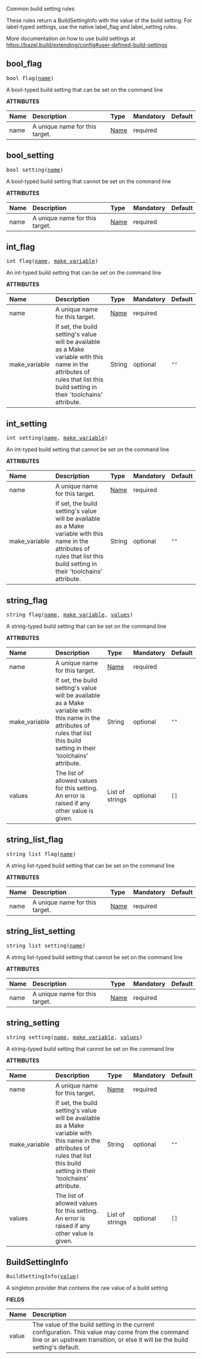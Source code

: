 <!-- Generated with Stardoc: http://skydoc.bazel.build -->

Common build setting rules

These rules return a BuildSettingInfo with the value of the build setting.
For label-typed settings, use the native label_flag and label_setting rules.

More documentation on how to use build settings at
https://bazel.build/extending/config#user-defined-build-settings


<a id="bool_flag"></a>

## bool_flag

<pre>
bool_flag(<a href="#bool_flag-name">name</a>)
</pre>

A bool-typed build setting that can be set on the command line

**ATTRIBUTES**


| Name  | Description | Type | Mandatory | Default |
| :------------- | :------------- | :------------- | :------------- | :------------- |
| <a id="bool_flag-name"></a>name |  A unique name for this target.   | <a href="https://bazel.build/concepts/labels#target-names">Name</a> | required |  |


<a id="bool_setting"></a>

## bool_setting

<pre>
bool_setting(<a href="#bool_setting-name">name</a>)
</pre>

A bool-typed build setting that cannot be set on the command line

**ATTRIBUTES**


| Name  | Description | Type | Mandatory | Default |
| :------------- | :------------- | :------------- | :------------- | :------------- |
| <a id="bool_setting-name"></a>name |  A unique name for this target.   | <a href="https://bazel.build/concepts/labels#target-names">Name</a> | required |  |


<a id="int_flag"></a>

## int_flag

<pre>
int_flag(<a href="#int_flag-name">name</a>, <a href="#int_flag-make_variable">make_variable</a>)
</pre>

An int-typed build setting that can be set on the command line

**ATTRIBUTES**


| Name  | Description | Type | Mandatory | Default |
| :------------- | :------------- | :------------- | :------------- | :------------- |
| <a id="int_flag-name"></a>name |  A unique name for this target.   | <a href="https://bazel.build/concepts/labels#target-names">Name</a> | required |  |
| <a id="int_flag-make_variable"></a>make_variable |  If set, the build setting's value will be available as a Make variable with this name in the attributes of rules that list this build setting in their 'toolchains' attribute.   | String | optional | <code>""</code> |


<a id="int_setting"></a>

## int_setting

<pre>
int_setting(<a href="#int_setting-name">name</a>, <a href="#int_setting-make_variable">make_variable</a>)
</pre>

An int-typed build setting that cannot be set on the command line

**ATTRIBUTES**


| Name  | Description | Type | Mandatory | Default |
| :------------- | :------------- | :------------- | :------------- | :------------- |
| <a id="int_setting-name"></a>name |  A unique name for this target.   | <a href="https://bazel.build/concepts/labels#target-names">Name</a> | required |  |
| <a id="int_setting-make_variable"></a>make_variable |  If set, the build setting's value will be available as a Make variable with this name in the attributes of rules that list this build setting in their 'toolchains' attribute.   | String | optional | <code>""</code> |


<a id="string_flag"></a>

## string_flag

<pre>
string_flag(<a href="#string_flag-name">name</a>, <a href="#string_flag-make_variable">make_variable</a>, <a href="#string_flag-values">values</a>)
</pre>

A string-typed build setting that can be set on the command line

**ATTRIBUTES**


| Name  | Description | Type | Mandatory | Default |
| :------------- | :------------- | :------------- | :------------- | :------------- |
| <a id="string_flag-name"></a>name |  A unique name for this target.   | <a href="https://bazel.build/concepts/labels#target-names">Name</a> | required |  |
| <a id="string_flag-make_variable"></a>make_variable |  If set, the build setting's value will be available as a Make variable with this name in the attributes of rules that list this build setting in their 'toolchains' attribute.   | String | optional | <code>""</code> |
| <a id="string_flag-values"></a>values |  The list of allowed values for this setting. An error is raised if any other value is given.   | List of strings | optional | <code>[]</code> |


<a id="string_list_flag"></a>

## string_list_flag

<pre>
string_list_flag(<a href="#string_list_flag-name">name</a>)
</pre>

A string list-typed build setting that can be set on the command line

**ATTRIBUTES**


| Name  | Description | Type | Mandatory | Default |
| :------------- | :------------- | :------------- | :------------- | :------------- |
| <a id="string_list_flag-name"></a>name |  A unique name for this target.   | <a href="https://bazel.build/concepts/labels#target-names">Name</a> | required |  |


<a id="string_list_setting"></a>

## string_list_setting

<pre>
string_list_setting(<a href="#string_list_setting-name">name</a>)
</pre>

A string list-typed build setting that cannot be set on the command line

**ATTRIBUTES**


| Name  | Description | Type | Mandatory | Default |
| :------------- | :------------- | :------------- | :------------- | :------------- |
| <a id="string_list_setting-name"></a>name |  A unique name for this target.   | <a href="https://bazel.build/concepts/labels#target-names">Name</a> | required |  |


<a id="string_setting"></a>

## string_setting

<pre>
string_setting(<a href="#string_setting-name">name</a>, <a href="#string_setting-make_variable">make_variable</a>, <a href="#string_setting-values">values</a>)
</pre>

A string-typed build setting that cannot be set on the command line

**ATTRIBUTES**


| Name  | Description | Type | Mandatory | Default |
| :------------- | :------------- | :------------- | :------------- | :------------- |
| <a id="string_setting-name"></a>name |  A unique name for this target.   | <a href="https://bazel.build/concepts/labels#target-names">Name</a> | required |  |
| <a id="string_setting-make_variable"></a>make_variable |  If set, the build setting's value will be available as a Make variable with this name in the attributes of rules that list this build setting in their 'toolchains' attribute.   | String | optional | <code>""</code> |
| <a id="string_setting-values"></a>values |  The list of allowed values for this setting. An error is raised if any other value is given.   | List of strings | optional | <code>[]</code> |


<a id="BuildSettingInfo"></a>

## BuildSettingInfo

<pre>
BuildSettingInfo(<a href="#BuildSettingInfo-value">value</a>)
</pre>

A singleton provider that contains the raw value of a build setting

**FIELDS**


| Name  | Description |
| :------------- | :------------- |
| <a id="BuildSettingInfo-value"></a>value |  The value of the build setting in the current configuration. This value may come from the command line or an upstream transition, or else it will be the build setting's default.    |


